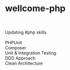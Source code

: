 # wellcome-php
<br><br>
Updating #php skills
<br><br>
PHPUnit<br>
Composer<br>
Unit & Integration Testing<br>
DDD Approach<br>
Clean Architecture
